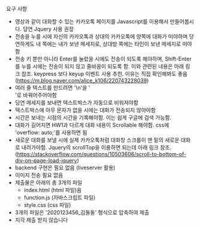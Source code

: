 요구 사항
- 영상과 같이 대화할 수 있는 카카오톡 페이지를 Javascript를 이용해서 만들어봅시다. 당연 Jquery 사용 권장
- 전송을 누를 시에 자신의 카카오톡과 상대의 카카오톡에 양쪽에 대화가 떠야하며 당연하게도 내 쪽에는 내가 보낸 메세지로, 상대방 쪽에는 타인이 보낸 메세지로 떠야함
- 전송 키 뿐만 아니라 Enter를 눌렀을 시에도 전송이 되도록 해야하며, Shift-Enter를 누를 시에는 전송이 되지 않고 줄바꿈이 되도록 함. 이와 관련된 내용은 아래 링크 참조. keypress 보다 keyup 이벤트 사용 추천. 이유는 직접 확인해봐도 좋음
(https://m.blog.naver.com/alice_k106/220743228039)
- 여러 줄 텍스트를 만드려면 '\n'을 '<br>'로 바꿔어주어야함
- 당연 메세지를 보내면 텍스트박스가 자동으로 비워져야함
- 텍스트박스에 아무 문자가 없을 시에는 대화가 전송되지 않아야함
- 시간은 보내는 시점의 시간을 기록해야함. 이는 쉽게 구글에 검색 가능함.
- 대화가 길어지면 HW1과 다르게 대화 내용이 Scrollable 해야함. css에 'overflow: auto;'를 사용하면 됨
- 새로운 대화를 보낼 시에 실제 카카오톡처럼 대화창 스크롤이 맨 밑의 새로운 대화로 내려가야함. Jquery의 scrollTop을 이용하면 되는데 아래 링크 참조.
(https://stackoverflow.com/questions/10503606/scroll-to-bottom-of-div-on-page-load-jquery)
- backend 구현은 필요 없음 (liveserver 활용)
- 이미지 전송 필요 없음
- 제출물은 아래의 총 3개의 파일
    - index.html (html 파일)음
    - function.js (자바스크립트 파일)
    - style.css (css 파일)
- 3개의 파일은 '2020123456_김돌돌' 형식으로 압축하여 제출
- 지각 제출 받지 않습니다
